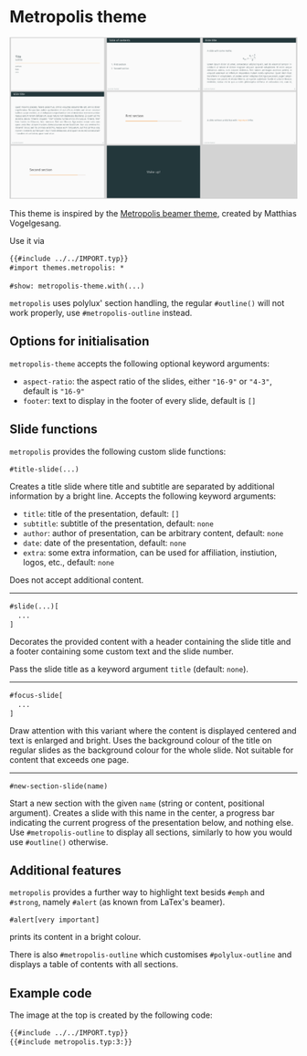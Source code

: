 # Metropolis theme

![metropolis](metropolis.png)

This theme is inspired by the
[Metropolis beamer theme](https://github.com/matze/mtheme),
created by Matthias Vogelgesang.

Use it via
```typ
{{#include ../../IMPORT.typ}}
#import themes.metropolis: *

#show: metropolis-theme.with(...)
```

`metropolis` uses polylux' section handling, the regular `#outline()` will not work
properly, use `#metropolis-outline` instead.

## Options for initialisation
`metropolis-theme` accepts the following optional keyword arguments:

- `aspect-ratio`: the aspect ratio of the slides, either `"16-9"` or `"4-3"`,
  default is `"16-9"`
- `footer`: text to display in the footer of every slide, default is `[]`

## Slide functions
`metropolis` provides the following custom slide functions:

```typ
#title-slide(...)
```
Creates a title slide where title and subtitle are separated by additional
information by a bright line.
Accepts the following keyword arguments:
- `title`: title of the presentation, default: `[]`
- `subtitle`: subtitle of the presentation, default: `none`
- `author`: author of presentation, can be arbitrary content, default: `none`
- `date`: date of the presentation, default: `none`
- `extra`: some extra information, can be used for affiliation, instiution,
  logos, etc., default: `none`

Does not accept additional content.

---

```typ
#slide(...)[
  ...
]
```
Decorates the provided content with a header containing the slide title and a
footer containing some custom text and the slide number.

Pass the slide title as a keyword argument `title` (default: `none`).

---

```typ
#focus-slide[
  ...
]
```
Draw attention with this variant where the content is displayed centered and text
is enlarged and bright.
Uses the background colour of the title on regular slides as the background
colour for the whole slide.
Not suitable for content that exceeds one page.

---

```typ
#new-section-slide(name)
```
Start a new section with the given `name` (string or content, positional argument).
Creates a slide with this name in the center, a progress bar indicating the
current progress of the presentation below, and nothing else.
Use `#metropolis-outline` to display all sections, similarly to how you would use
`#outline()` otherwise.

## Additional features
`metropolis` provides a further way to highlight text besids `#emph` and `#strong`,
namely `#alert` (as known from LaTex's beamer).
```typ
#alert[very important]
```
prints its content in a bright colour.

There is also `#metropolis-outline` which customises `#polylux-outline` and
displays a table of contents with all sections.


## Example code
The image at the top is created by the following code:
```typ
{{#include ../../IMPORT.typ}}
{{#include metropolis.typ:3:}}
```
